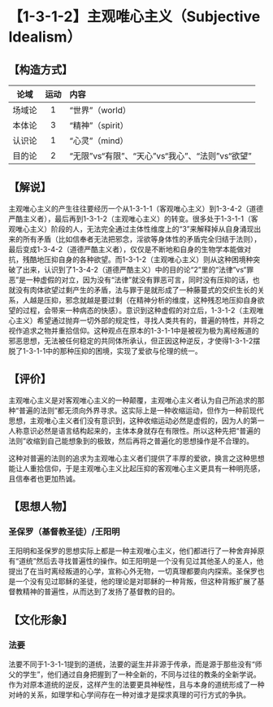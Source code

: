# 【1-3-1-2】主观唯心主义（Subjective Idealism）

## 【构造方式】
| 论域 | 运动           | 内容 |
|:----:|:----------------:|:-----|
| 场域论   | 1|  “世界”（world）  |
| 本体论   | 3| “精神”（spirit）   |
| 认识论   |1 |  “心灵”（mind）  |
| 目的论   | 2|  “无限”vs“有限”、“天心”vs“我心”、“法则”vs“欲望”  |

## 【解说】
主观唯心主义的产生往往要经历一个从1-3-1-1（客观唯心主义）到1-3-4-2（道德严酷主义者），最后再到1-3-1-2（主观唯心主义）的转变。很多处于1-3-1-1（客观唯心主义）阶段的人，无法完全通过主体性维度上的“3”来解释掉从自身涌现出来的所有矛盾（比如信奉者无法把邪念，淫欲等身体性的矛盾完全归结于法则），最后变成1-3-4-2（道德严酷主义者），仅仅是不断地和自身的生物学本能做对抗，残酷地压抑自身的各种欲望。而1-3-1-2（主观唯心主义）则从这种困境种突破了出来，认识到了1-3-4-2（道德严酷主义）中的目的论“2”里的“法律”vs“罪恶”是一种虚假的对立，因为没有“法律”就没有罪恶可言，同时没有压抑的话，也就没有肉体欲望过剩产生的矛盾，法与罪于是就形成了一种藤蔓式的交织生长的关系，人越是压抑，邪念就越是要过剩（在精神分析的维度，这种残忍地压抑自身欲望的过程，会带来一种病态的快感）。意识到这种虚假的对立后，1-3-1-2（主观唯心主义）希望通过抛弃一切外部的规定性，寻找人类共有的，普遍的特性，并将之视作追求之物并重拾信仰。这种观点在原本的1-3-1-1中是被视为极为离经叛道的邪恶思想，无法被任何稳定的共同体所承认，但正因这种逆反，才使得1-3-1-2摆脱了1-3-1-1中的那种压抑的困境，实现了爱欲与伦理的统一。
## 【评价】
主观唯心主义是对客观唯心主义的一种颠覆，主观唯心主义者认为自己所追求的那种“普遍的法则”都无须向外界寻求。这实际上是一种收缩运动，但作为一种前现代思想，主观唯心主义者们没有意识到，这种收缩运动必然是虚假的，因为人的第一人称意识必然是语言结构起来的，主体本身就存在有限性。所以这种先把“普遍的法则”收缩到自己能想象到的极致，然后再将之普遍化的思想操作是不合理的。

这种对普遍的法则的追求为主观唯心主义者们提供了丰厚的爱欲，换言之这种思想能让人重拾信仰，于是主观唯心主义比起压抑的客观唯心主义更具有一种明亮感，且信奉者也更加热诚。
## 【思想人物】
### 圣保罗（基督教圣徒）/王阳明
王阳明和圣保罗的思想实际上都是一种主观唯心主义，他们都进行了一种舍弃掉原有“道统”然后去寻找普遍性的操作。如王阳明是一个没有见过其他圣人的圣人，他提出了在当时离经叛道的心学，宣称心外无物，一切真理都要向内探索。圣保罗也是一个没有见过耶稣的圣徒，他的理论是对耶稣的一种背叛，但这种背叛扩展了基督教精神的普遍性，从而达到了发扬了基督教的目的。

## 【文化形象】
### 法要
法要不同于1-3-1-1提到的道统，法要的诞生并非源于传承，而是源于那些没有“师父的学生”，他们通过自身把握到了一种全新的，不同与过往的教条的全新学说。作为对原本道统的逆反，这样产生的法要更具神秘性，且与本身的道统形成了一种对峙的关系，如理学和心学间存在一种对谁才是探求真理的可行方式的争执。
